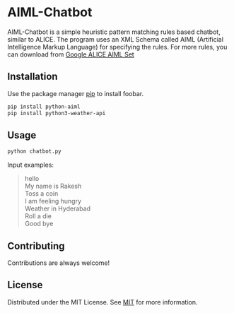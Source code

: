 # AIML-Chatbot

AIML-Chatbot is a simple heuristic pattern matching rules based chatbot, similar to ALICE. The program uses an XML Schema called AIML (Artificial Intelligence Markup Language) for specifying the rules. For more rules, you can download from [Google ALICE AIML Set](https://code.google.com/archive/p/aiml-en-us-foundation-alice/)

## Installation

Use the package manager [pip](https://pip.pypa.io/en/stable/) to install foobar.

```bash
pip install python-aiml
pip install python3-weather-api
```

## Usage

```python
python chatbot.py
```
Input examples:
>hello\
>My name is Rakesh\
>Toss a coin\
>I am feeling hungry\
>Weather in Hyderabad\
>Roll a die\
>Good bye


## Contributing
Contributions are always welcome!

## License
Distributed under the MIT License. See [MIT](https://github.com/crakesh27/AIML-Chatbot/blob/master/LICENSE) for more information.
